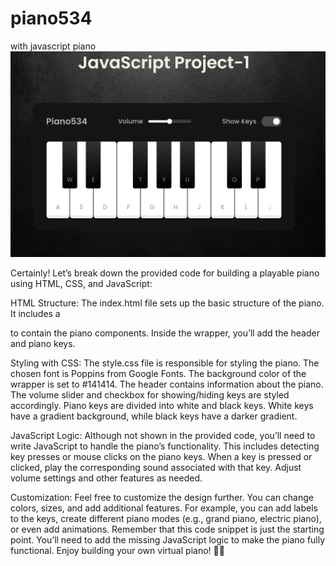 # piano534
 with javascript piano
![Website](img/page.png)

Certainly! Let’s break down the provided code for building a playable piano using HTML, CSS, and JavaScript:

HTML Structure:
The index.html file sets up the basic structure of the piano.
It includes a <div class="wrapper"> to contain the piano components.
Inside the wrapper, you’ll add the header and piano keys.

Styling with CSS:
The style.css file is responsible for styling the piano.
The chosen font is Poppins from Google Fonts.
The background color of the wrapper is set to #141414.
The header contains information about the piano.
The volume slider and checkbox for showing/hiding keys are styled accordingly.
Piano keys are divided into white and black keys.
White keys have a gradient background, while black keys have a darker gradient.

JavaScript Logic:
Although not shown in the provided code, you’ll need to write JavaScript to handle the piano’s functionality.
This includes detecting key presses or mouse clicks on the piano keys.
When a key is pressed or clicked, play the corresponding sound associated with that key.
Adjust volume settings and other features as needed.

Customization:
Feel free to customize the design further. You can change colors, sizes, and add additional features.
For example, you can add labels to the keys, create different piano modes (e.g., grand piano, electric piano), or even add animations.
Remember that this code snippet is just the starting point. You’ll need to add the missing JavaScript logic to make the piano fully functional. Enjoy building your own virtual piano! 🎹🎶

